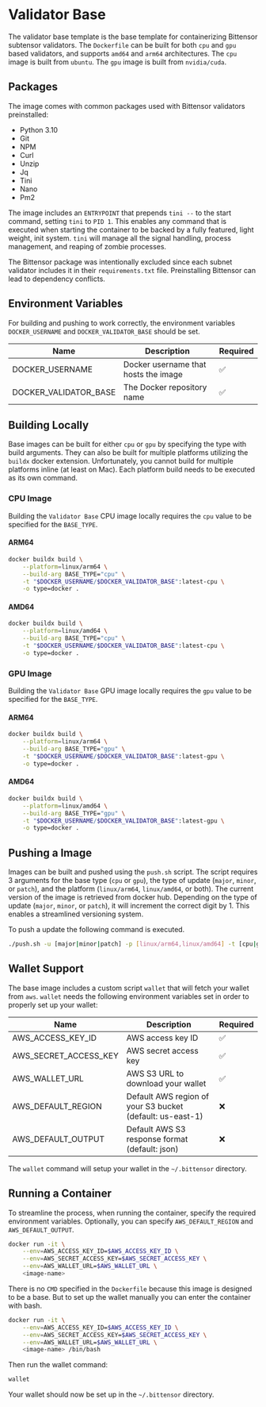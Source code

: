 # Validator Base 
The validator base template is the base template for containerizing Bittensor subtensor validators. The `Dockerfile` can be built for both `cpu` and `gpu` based validators, and supports `amd64` and `arm64` architectures. The `cpu` image is built from `ubuntu`. The `gpu` image is built from `nvidia/cuda`.

## Packages
The image comes with common packages used with Bittensor validators preinstalled:
- Python 3.10
- Git
- NPM
- Curl
- Unzip
- Jq
- Tini
- Nano
- Pm2

The image includes an `ENTRYPOINT` that prepends `tini --` to the start command, setting `tini` to `PID 1`. This enables any command that is executed when starting the container to be backed by a fully featured, light weight, init system. `tini` will manage all the signal handling, process management, and reaping of zombie processes.

The Bittensor package was intentionally excluded since each subnet validator includes it in their `requirements.txt` file. Preinstalling Bittensor can lead to dependency conflicts.

## Environment Variables
For building and pushing to work correctly, the environment variables `DOCKER_USERNAME` and `DOCKER_VALIDATOR_BASE` should be set. 

| Name                   | Description                            | Required |
|------------------------|----------------------------------------|----------|
| DOCKER_USERNAME        | Docker username that hosts the image   | ✅       |
| DOCKER_VALIDATOR_BASE  | The Docker repository name             | ✅       |

## Building Locally
Base images can be built for either `cpu` or `gpu` by specifying the type with build arguments. They can also be built for multiple platforms utilizing the `buildx` docker extension. Unfortunately, you cannot build for multiple platforms inline (at least on Mac). Each platform build needs to be executed as its own command.

### CPU Image
Building the `Validator Base` CPU image locally requires the `cpu` value to be specified for the `BASE_TYPE`.

#### ARM64
```bash
docker buildx build \
    --platform=linux/arm64 \
    --build-arg BASE_TYPE="cpu" \
    -t "$DOCKER_USERNAME/$DOCKER_VALIDATOR_BASE":latest-cpu \
    -o type=docker .
```

#### AMD64
```bash
docker buildx build \
    --platform=linux/amd64 \
    --build-arg BASE_TYPE="cpu" \
    -t "$DOCKER_USERNAME/$DOCKER_VALIDATOR_BASE":latest-cpu \
    -o type=docker .
```

### GPU Image
Building the `Validator Base` GPU image locally requires the `gpu` value to be specified for the `BASE_TYPE`.

#### ARM64
```bash
docker buildx build \
    --platform=linux/arm64 \
    --build-arg BASE_TYPE="gpu" \
    -t "$DOCKER_USERNAME/$DOCKER_VALIDATOR_BASE":latest-gpu \
    -o type=docker .
```

#### AMD64
```bash
docker buildx build \
    --platform=linux/amd64 \
    --build-arg BASE_TYPE="gpu" \
    -t "$DOCKER_USERNAME/$DOCKER_VALIDATOR_BASE":latest-gpu \
    -o type=docker .
```

## Pushing a Image
Images can be built and pushed using the `push.sh` script. The script requires 3 arguments for the base type (`cpu` or `gpu`), the type of update (`major`, `minor`, or `patch`), and the platform (`linux/arm64`, `linux/amd64`, or both). The current version of the image is retrieved from docker hub. Depending on the type of update (`major`, `minor`, or `patch`), it will increment the correct digit by 1. This enables a streamlined versioning system.

To push a update the following command is executed.

```bash
./push.sh -u [major|minor|patch] -p [linux/arm64,linux/amd64] -t [cpu|gpu]
```

## Wallet Support
The base image includes a custom script `wallet` that will fetch your wallet from `aws`. `wallet` needs the following environment variables set in order to properly set up your wallet:

| Name                  | Description                                               | Required |
|-----------------------|-----------------------------------------------------------|----------|
| AWS_ACCESS_KEY_ID     | AWS access key ID                                         | ✅       |
| AWS_SECRET_ACCESS_KEY | AWS secret access key                                     | ✅       |
| AWS_WALLET_URL        | AWS S3 URL to download your wallet                        | ✅       |
| AWS_DEFAULT_REGION    | Default AWS region of your S3 bucket (default: us-east-1) | ❌       |
| AWS_DEFAULT_OUTPUT    | Default AWS S3 response format (default: json)            | ❌       |

The `wallet` command will setup your wallet in the `~/.bittensor` directory. 

## Running a Container
To streamline the process, when running the container, specify the required environment variables. Optionally, you can specify 
`AWS_DEFAULT_REGION` and `AWS_DEFAULT_OUTPUT`. 

```bash
docker run -it \
    --env=AWS_ACCESS_KEY_ID=$AWS_ACCESS_KEY_ID \
    --env=AWS_SECRET_ACCESS_KEY=$AWS_SECRET_ACCESS_KEY \
    --env=AWS_WALLET_URL=$AWS_WALLET_URL \
    <image-name>
```

There is no `CMD` specified in the `Dockerfile` because this image is designed to be a base. But to set up the wallet manually you can enter the container with bash.

```bash
docker run -it \
    --env=AWS_ACCESS_KEY_ID=$AWS_ACCESS_KEY_ID \
    --env=AWS_SECRET_ACCESS_KEY=$AWS_SECRET_ACCESS_KEY \
    --env=AWS_WALLET_URL=$AWS_WALLET_URL \
    <image-name> /bin/bash
```

Then run the wallet command:

```bash
wallet
```

Your wallet should now be set up in the `~/.bittensor` directory.